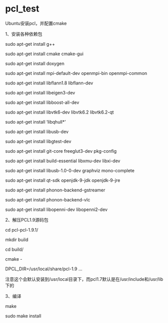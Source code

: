 # pcl_test

Ubuntu安装pcl，并配置cmake


1、安装各种依赖包

sudo apt-get install g++

sudo apt-get install cmake cmake-gui

sudo apt-get install doxygen

sudo apt-get install mpi-default-dev openmpi-bin openmpi-common

sudo apt-get install libflann1.8 libflann-dev

sudo apt-get install libeigen3-dev

sudo apt-get install libboost-all-dev

sudo apt-get install libvtk6-dev libvtk6.2 libvtk6.2-qt

sudo apt-get install ‘libqhull*’

sudo apt-get install libusb-dev

sudo apt-get install libgtest-dev

sudo apt-get install git-core freeglut3-dev pkg-config

sudo apt-get install build-essential libxmu-dev libxi-dev

sudo apt-get install libusb-1.0-0-dev graphviz mono-complete

sudo apt-get install qt-sdk openjdk-9-jdk openjdk-9-jre

sudo apt-get install phonon-backend-gstreamer

sudo apt-get install phonon-backend-vlc

sudo apt-get install libopenni-dev libopenni2-dev


2、解压PCL1.9源码包

cd pcl-pcl-1.9.1/

mkdir build

cd build/

cmake -

DPCL_DIR=/usr/local/share/pcl-1.9 …

注意这个会默认安装到/usr/local目录下，而pcl1.7默认是在/usr/include和/usr/lib下的


3、编译

make

sudo make install
